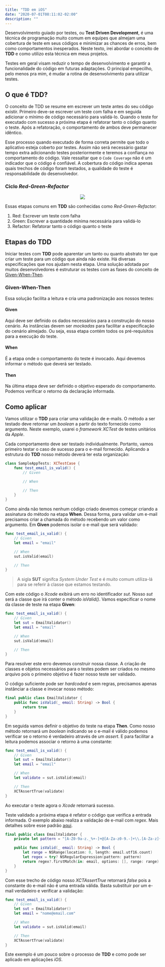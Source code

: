 ```yaml
---
title: "TDD em iOS"
date: "2020-07-01T08:11:02-02:00"
description: ""
---
```


Desenvolvimento guiado por testes, ou **Test Driven Development**, é uma técnica de programação muito comum em equipes que almejam uma cobertura de teste em seus códigos e minimizar as chances de erros, bem como comportamentos inesperados. Neste texto, irei abordar o conceito de **TDD** e como utilizo esta técnica em meus projetos.

Testes em geral visam reduzir o tempo de desenvolvimento e garantir a funcionalidade do código em futuras adaptações. O principal empecilho, pelo menos pra mim, é mudar a rotina de desenvolvimento para utilizar testes.

## O que é TDD?

O conceito de TDD se resume em escrever um teste antes do seu código existir. Primeiro deve-se escrever um teste com falha e em seguida adicionar o mínimo de código necessário para validá-lo. Quando o teste for executado com sucesso a próxima etapa é refatorar tanto o código quanto o teste. Após a refatoração, o comportamento de ambos deve permanecer idêntico.

Esse processo quando executado de forma correta permite que todo o aplicativo esteja coberto por testes. Assim não será necessário gastar tempo extra adicionando testes posteriormente e teremos a confiança no comportamento do código. Vale ressaltar que o `Code Coverage` não é um indicador que o código é confiável. A cobertura do código indica apenas quais trechos de código foram testados, a qualidade do teste é responsabilidade do desenvolvedor.

### Ciclo *Red-Green-Refactor*

<div style="text-align:center"><img src="../assets/tdd-em-ios/Red-Green-Refactor.png"/></div>

Essas etapas comuns em **TDD** são conhecidas como *Red-Green-Refactor*:

1. Red: Escrever um teste com falha
2. Green: Escrever a quantidade mínima necessária para validá-lo
3. Refactor: Refatorar tanto o código quanto o teste

## Etapas do TDD

Iniciar testes com **TDD** pode aparentar um tanto ou quanto abstrato ter que criar um teste para um código que ainda não existe. Há diversas especifícações que nos ajudam nesta etapa. Uma solução adotada por muitos desenvolvedores é estruturar os testes com as fases do conceito de [Given-When-Then](https://martinfowler.com/bliki/GivenWhenThen.html).

### Given-When-Then

Essa solução facilita a leitura e cria uma padronização aos nossos testes:

#### Given

Aqui deve ser definido os dados necessários para a construção do nosso cenário. As instâncias devem ser *mockadas* para facilitar a especificação do cenário almejado. Ou seja, essa etapa contém todos os pré-requisitos para a execução do teste.

#### When

É a etapa onde o comportamento do teste é invocado. Aqui devemos informar o método que deverá ser testado.

#### Then

Na última etapa deve ser definido o objetivo esperado do comportamento. Podemos verificar o retorno da declaração informada. 

## Como aplicar

Vamos utilizar o **TDD** para criar uma validação de e-mails. O método a ser testado deve retornar um *boolean* a partir do texto fornecido como argumento. Neste exemplo, usarei o *framework XCTest* de testes unitários da *Apple*.

Cada comportamento deve ser testado individualmente. Portanto, vamos primeiro testar o caso de sucesso para o e-mail fornecido. Aplicando a estrutura do **TDD** nosso método deverá ter esta organização:

```swift
class SampleAppTests: XCTestCase {
    func test_email_is_valid() {
        // Given

        // When

        // Then
    }
}
```

Como ainda não temos nenhum código criado devemos começar criando a assinatura do método na etapa **When**. Dessa forma, para validar um e-mail precisamos criar a chamada do método recebendo um valor como argumento. Em **Given** podemos isolar o e-mail que será validado:

```swift
func test_email_is_valid() {
    // Given
    let email = "email"

    // When
    sut.isValid(email)

    // Then
}
```

> A sigla **SUT** signifca *System Under Test* e é muito comum utiliza-lá para se referir à classe que estamos testando.

Com este código o *Xcode* exibirá um erro no identificador *sut*. Nosso *sut* será a classe que irá conter o método *isValid()*. Vamos especificar o nome da classe de teste na etapa **Given**:

```swift
func test_email_is_valid() {
    // Given
    let sut = EmailValidator()
    let email = "email"

    // When
    sut.isValid(email)

    // Then
}
```

Para resolver este erro devemos construir nossa classe. A criação de classes e objetos necessários para o testes podem ser criados no mesmo arquivo pois o primeiro objetivo é fazer nosso teste ser validado.

O código suficiente pode ser *hardcoded* e sem regras, precisamos apenas instânciar a classe e invocar nosso método:

```swift
final public class EmailValidator {
    public func isValid(_ email: String) -> Bool {
        return true
    }
}
```

Em seguida vamos definir o objetivo do teste na etapa **Then**. Como nosso método retornará um *boolean* indicando se o e-mail é válido podemos verificar se o retorno é verdadeiro através de um *assert*. E para facilitar a leitura podemos associar o retorno à uma constante:

```swift
func test_email_is_valid() {
    // Given
    let sut = EmailValidator()
    let email = "email"

    // When
    let validate = sut.isValid(email)

    // Then
    XCTAssertTrue(validate)
}
```

Ao executar o teste agora o *Xcode* retornará sucesso.

Teste validado a próxima etapa é refator o código que verifica a entrada informada. O exemplo abaixo realiza a validação de e-mail com *regex*. Mais detalhes sobre esse padrão [aqui](https://emailregex.com).

```swift
final public class EmailValidator {
    private let pattern = "[A-Z0-9a-z._%+-]+@[A-Za-z0-9.-]+\\.[A-Za-z]{2,64}"

    public func isValid(_ email: String) -> Bool {
        let range = NSRange(location: 0, length: email.utf16.count)
        let regex = try? NSRegularExpression(pattern: pattern)
        return regex?.firstMatch(in: email, options: [], range: range) != nil
    }
}
```

Com esse trecho de código nosso *XCTAssertTrue* retornará *false* pois a constante do e-mail não é uma entrada válida. Basta substituir por um e-mail verdadeiro e verificar a validação:

```swift
func test_email_is_valid() {
    // Given
    let sut = EmailValidator()
    let email = "nome@email.com"

    // When
    let validate = sut.isValid(email)

    // Then
    XCTAssertTrue(validate)
}
```

Este exemplo é um pouco sobre o processo de **TDD** e como pode ser aplicado em aplicações *iOS*.